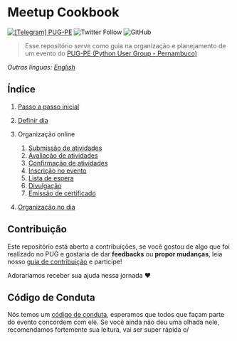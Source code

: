 # Meetup Cookbook
[![\[Telegram\] PUG-PE](https://img.shields.io/badge/telegram-pugpe-blue.svg?style=flat-square)](https://t.me/pugpe)
![Twitter Follow](https://img.shields.io/twitter/follow/pugpe?style=social)
![GitHub](https://img.shields.io/github/license/pugpe/meetup-cookbook)

>Esse repositório serve como guia na organização e planejamento de um evento do [PUG-PE (Python User Group - Pernambuco)](http://pycon.pug.pe)

*Outras línguas: [English](README.en.md)*

## Índice
 1. [Passo a passo inicial](languages/portuguese/arquivos/PASSO-A-PASSO.md)
 2. [Definir dia](languages/portuguese/arquivos/DEFINIR-DIA.md)
 3. Organização online
  
    1. [Submissão de atividades](languages/portuguese/arquivos/ATIVIDADES.md#submissão-de-atividades)
    2. [Avaliação de atividades](languages/portuguese/arquivos/ATIVIDADES.md#avaliação-de-atividades)
    3. [Confirmação de atividades](languages/portuguese/arquivos/ATIVIDADES.md#confirmação-de-atividades)
    4. [Inscrição no evento](languages/portuguese/arquivos/EVENTO.md#inscrição-no-evento)
    5. [Lista de espera](languages/portuguese/arquivos/EVENTO.md#lista-de-espera)
    6. [Divulgação](languages/portuguese/arquivos/DIVULGACAO.md)
    7. [Emissão de certificado](languages/portuguese/arquivos/EVENTO.md#emissão-de-certificado)
 
 4. [Organização no dia](languages/portuguese/arquivos/ORGANIZACAO-DIA.md)

## Contribuição

Este repositório está aberto a contribuições, se você gostou de algo que foi realizado no PUG e gostaria de dar **feedbacks** ou **propor mudanças**, leia nosso [guia de contribuição](languages/portuguese/CONTRIBUTING.md) e participe!

Adoraríamos receber sua ajuda nessa jornada :heart:

## Código de Conduta

Nós temos um [código de conduta](https://python.org.br/cdc/), esperamos que todos que façam parte do evento concordem com ele. Se você ainda não deu uma olhada nele, recomendamos fortemente sua leitura, vai ser super rápida o/
